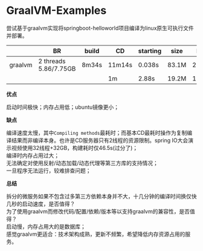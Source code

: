 # GraalVM-Examples

尝试基于graalvm实现将springboot-helloworld项目编译为linux原生可执行文件并部署。

|         | BR                     | build | CD     | starting | size  | MEM    |
| ------- | ---------------------- | ----- | ------ | -------- | ----- | ------ |
| graalvm | 2 threads  5.86/7.75GB | 8m34s | 11m14s | 0.038s   | 83.1M | 26.6M  |
|         |                        |       | 1m     | 2.88s    | 19.2M | 132.7M |

**优点**

启动时间极快；内存占用低；ubuntu镜像更小；

**缺点**

编译速度太慢，其中`Compiling methods`最耗时；而基本CD最耗时操作为复制编译结果而非编译本身。也许是CD服务器只有2线程的资源限制。spring IO大会演示视频使用32线程+32GB，构建耗时仅46.5s(过分了)；  
编译时内存占用过大；  
无法确定对使用反射/动态加载/动态代理等第三方库的支持情况；  
一旦程序无法运行，较难排查问题；  

**总结**

拆分的微服务如果不包含过多第三方依赖本身并不大，十几分钟的编译时间换仅快几秒的启动速度，是否值得？  
为了使用graalvm而修改代码/配置/依赖/版本等以支持graalvm的兼容性，是否值得？  
启动慢，内存占用大的是数据库；  
感觉graalvm更适合：技术架构成熟，更新不频繁，希望降低内存资源占用的服务。